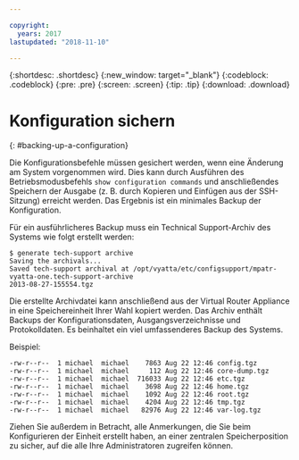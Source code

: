 ```yaml
---

copyright:
  years: 2017
lastupdated: "2018-11-10"

---
```


{:shortdesc: .shortdesc}
{:new_window: target="_blank"}
{:codeblock: .codeblock}
{:pre: .pre}
{:screen: .screen}
{:tip: .tip}
{:download: .download}

# Konfiguration sichern
{: #backing-up-a-configuration}

Die Konfigurationsbefehle müssen gesichert werden, wenn eine Änderung am System vorgenommen wird. Dies kann durch Ausführen des Betriebsmodusbefehls `show configuration commands` und anschließendes Speichern der Ausgabe (z. B. durch Kopieren und Einfügen aus der SSH-Sitzung) erreicht werden. Das Ergebnis ist ein minimales Backup der Konfiguration.

Für ein ausführlicheres Backup muss ein Technical Support-Archiv des Systems wie folgt erstellt werden: 

```
$ generate tech-support archive
Saving the archivals...
Saved tech-support archival at /opt/vyatta/etc/configsupport/mpatr-vyatta-one.tech-support-archive
2013-08-27-155554.tgz
```

Die erstellte Archivdatei kann anschließend aus der Virtual Router Appliance in eine Speichereinheit Ihrer Wahl kopiert werden. Das Archiv enthält Backups der Konfigurationsdaten, Ausgangsverzeichnisse und Protokolldaten. Es beinhaltet ein viel umfassenderes Backup des Systems. 

Beispiel:

```
-rw-r--r--  1 michael  michael    7863 Aug 22 12:46 config.tgz
-rw-r--r--  1 michael  michael     112 Aug 22 12:46 core-dump.tgz
-rw-r--r--  1 michael  michael  716033 Aug 22 12:46 etc.tgz
-rw-r--r--  1 michael  michael    3698 Aug 22 12:46 home.tgz
-rw-r--r--  1 michael  michael    1092 Aug 22 12:46 root.tgz
-rw-r--r--  1 michael  michael    4204 Aug 22 12:46 tmp.tgz
-rw-r--r--  1 michael  michael   82976 Aug 22 12:46 var-log.tgz
```

Ziehen Sie außerdem in Betracht, alle Anmerkungen, die Sie beim Konfigurieren der Einheit erstellt haben, an einer zentralen Speicherposition zu sicher, auf die alle Ihre Administratoren zugreifen können.
